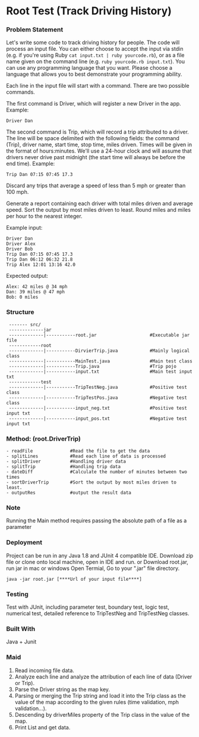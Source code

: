 # Root Test (Track Driving History)

### Problem Statement

Let's write some code to track driving history for people.
The code will process an input file. You can either choose to accept the input via stdin (e.g. if you're using Ruby `cat input.txt | ruby yourcode.rb`), or as a file name given on the command line (e.g. `ruby yourcode.rb input.txt`). You can use any programming language that you want. Please choose a language that allows you to best demonstrate your programming ability.

Each line in the input file will start with a command. There are two possible commands.

The first command is Driver, which will register a new Driver in the app. Example:

`Driver Dan`

The second command is Trip, which will record a trip attributed to a driver. The line will be space delimited with the following fields: the command (Trip), driver name, start time, stop time, miles driven. Times will be given in the format of hours:minutes. We'll use a 24-hour clock and will assume that drivers never drive past midnight (the start time will always be before the end time). Example:

`Trip Dan 07:15 07:45 17.3`

Discard any trips that average a speed of less than 5 mph or greater than 100 mph.

Generate a report containing each driver with total miles driven and average speed. Sort the output by most miles driven to least. Round miles and miles per hour to the nearest integer.

Example input:
```
Driver Dan
Driver Alex
Driver Bob
Trip Dan 07:15 07:45 17.3
Trip Dan 06:12 06:32 21.8
Trip Alex 12:01 13:16 42.0
```

Expected output:
```
Alex: 42 miles @ 34 mph
Dan: 39 miles @ 47 mph
Bob: 0 miles
```


### Structure
```
 ------- src/
 -------------jar
 -------------|-----------root.jar                    #Executable jar file
 ------------root
 -------------|-----------DirvierTrip.java            #Mainly logical class
 -------------|-----------MainTest.java               #Main test class
 -------------|-----------Trip.java                   #Trip pojo
 -------------|-----------input.txt                   #Main test input txt
 ------------test
 -------------|-----------TripTestNeg.java            #Positive test class 
 -------------|-----------TripTestPos.java            #Negative test class
 -------------|-----------input_neg.txt               #Positive test input txt
 -------------|-----------input_pos.txt               #Negative test input txt
```

### Method: (root.DriverTrip) 
```
- readFile              #Read the file to get the data  
- splitLines            #Read each line of data is processed
- splitDriver           #Handling driver data
- splitTrip             #Handling trip data
- dateDiff              #Calculate the number of minutes between two times
- sortDriverTrip        #Sort the output by most miles driven to least.
- outputRes             #output the result data
```

### Note
Running the Main method requires passing the absolute path of a file as a parameter

### Deployment
Project can be run in any Java 1.8 and JUnit 4 compatible IDE.  Download zip file or clone onto local machine, open in IDE and run.
or Download root.jar, run jar in mac or windows
Open Termial, Go to your ".jar" file directory.
```
java -jar root.jar [****Url of your input file****]
``` 
### Testing
Test with JUnit, including parameter test, boundary test, logic test, numerical test, detailed reference to TripTestNeg and TripTestNeg classes.

### Built With
Java + Junit

### Maid
1. Read incoming file data.
2. Analyze each line and analyze the attribution of each line of data (Driver or Trip).
4. Parse the Driver string as the map key.
5. Parsing or merging the Trip string and load it into the Trip class as the value of the map according to the given rules (time validation, mph validation...).
6. Descending by driverMiles property of the Trip class in the value of the map.
7. Print List and get data.

 
